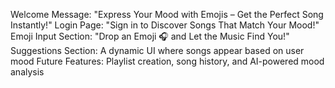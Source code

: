 Welcome Message: "Express Your Mood with Emojis – Get the Perfect Song Instantly!"
Login Page: "Sign in to Discover Songs That Match Your Mood!"
Emoji Input Section: "Drop an Emoji 🎧 and Let the Music Find You!"
Suggestions Section: A dynamic UI where songs appear based on user mood
Future Features: Playlist creation, song history, and AI-powered mood analysis
